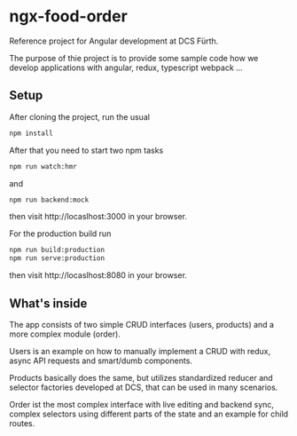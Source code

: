 # ngx-food-order

Reference project for Angular development at DCS Fürth.

The purpose of thie project is to provide some sample code how we develop applications with angular, redux, typescript webpack ...

## Setup

After cloning the project, run the usual

```bash
npm install
```

After that you need to start two npm tasks

```bash
npm run watch:hmr
```

and

```bash
npm run backend:mock
```

then visit http://locaslhost:3000 in your browser.

For the production build run

```bash
npm run build:production
npm run serve:production
```

then visit http://locaslhost:8080 in your browser.


## What's inside

The app consists of two simple CRUD interfaces (users, products) and a more complex module (order).

Users is an example on how to manually implement a CRUD with redux, async API requests and smart/dumb components.

Products basically does the same, but utilizes standardized reducer and selector factories developed at DCS,
that can be used in many scenarios.

Order ist the most complex interface with live editing and backend sync, complex selectors using different parts of the state and an example for child routes.


